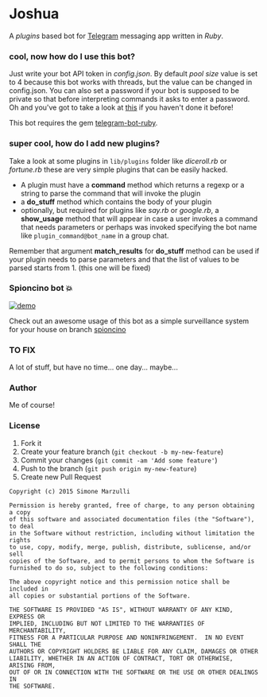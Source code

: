 # Joshua

A *plugins* based bot for [Telegram](https://telegram.org/) messaging app written in *Ruby*.

### cool, now how do I use this bot?

Just write your bot API token in *config.json*. By default *pool size* value is set to 4 because this bot works with threads, but the value can be changed in config.json. You can also set a password if your bot is supposed to be private so that before interpreting commands it asks to enter a password. Oh and you've got to take a look at [this](https://core.telegram.org/bots#3-how-do-i-create-a-bot) if you haven't done it before!

This bot requires the gem [telegram-bot-ruby](https://github.com/atipugin/telegram-bot-ruby).

### super cool, how do I add new plugins?

Take a look at some plugins in `lib/plugins` folder like *diceroll.rb* or *fortune.rb* these are very simple plugins that can be easily hacked.

* A plugin must have a **command** method which returns a regexp or a string to parse the command that will invoke the plugin
* a **do_stuff** method which contains the body of your plugin
* optionally, but required for plugins like *say.rb* or *google.rb*, a **show_usage** method that will appear in case a user invokes a command that needs parameters or perhaps was invoked specifying the bot name like `plugin_command@bot_name` in a group chat.

Remember that argument **match_results** for **do_stuff** method can be used if your plugin needs to parse parameters and that the list of values to be parsed starts from 1. (this one will be fixed)

### Spioncino bot :boom:

[![demo](http://img.youtube.com/vi/irJc_imOiuo/0.jpg)](http://www.youtube.com/watch?v=irJc_imOiuo)

Check out an awesome usage of this bot as a simple surveillance system for your house on branch [spioncino](https://github.com/syxanash/joshua_bot/tree/spioncino)

### TO FIX

A lot of stuff, but have no time... one day... maybe...

### Author

Me of course!

### License

1. Fork it
2. Create your feature branch (`git checkout -b my-new-feature`)
3. Commit your changes (`git commit -am 'Add some feature'`)
4. Push to the branch (`git push origin my-new-feature`)
5. Create new Pull Request

```
Copyright (c) 2015 Simone Marzulli

Permission is hereby granted, free of charge, to any person obtaining a copy
of this software and associated documentation files (the "Software"), to deal
in the Software without restriction, including without limitation the rights
to use, copy, modify, merge, publish, distribute, sublicense, and/or sell
copies of the Software, and to permit persons to whom the Software is
furnished to do so, subject to the following conditions:

The above copyright notice and this permission notice shall be included in
all copies or substantial portions of the Software.

THE SOFTWARE IS PROVIDED "AS IS", WITHOUT WARRANTY OF ANY KIND, EXPRESS OR
IMPLIED, INCLUDING BUT NOT LIMITED TO THE WARRANTIES OF MERCHANTABILITY,
FITNESS FOR A PARTICULAR PURPOSE AND NONINFRINGEMENT.  IN NO EVENT SHALL THE
AUTHORS OR COPYRIGHT HOLDERS BE LIABLE FOR ANY CLAIM, DAMAGES OR OTHER
LIABILITY, WHETHER IN AN ACTION OF CONTRACT, TORT OR OTHERWISE, ARISING FROM,
OUT OF OR IN CONNECTION WITH THE SOFTWARE OR THE USE OR OTHER DEALINGS IN
THE SOFTWARE.
```
